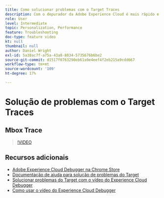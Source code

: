 ```yaml
---
title: Como solucionar problemas com o Target Traces
description: Com o depurador da Adobe Experience Cloud é mais rápido e fácil entender a implementação do Target. Saiba como autenticar no Experience Cloud e usar a poderosa ferramenta Target Traces para inspecionar suas qualificações de atividade e público-alvo, bem como seu perfil de visitante.
role: User
level: Intermediate
topic: Personalization, Performance
feature: Troubleshooting
doc-type: feature video
kt: null
thumbnail: null
author: Daniel Wright
exl-id: 5a38ac7f-a75a-43a8-8034-5735676b6be2
source-git-commit: d1517f0763290eb61a9e4eef4f2eb215a9cdd667
workflow-type: tm+mt
source-wordcount: '109'
ht-degree: 17%

---
```


# Solução de problemas com o Target Traces

## Mbox Trace

>[!VIDEO](https://video.tv.adobe.com/v/23113/?quality=12)

## Recursos adicionais

* [Adobe Experience Cloud Debugger na Chrome Store](https://chrome.google.com/webstore/detail/adobe-experience-cloud-de/ocdmogmohccmeicdhlhhgepeaijenapj)
* [Documentação de ajuda para solução de problemas do Target](https://experienceleague.adobe.com/docs/target/using/troubleshoot/troubleshooting-target.html?lang=en)
* [Solucionar problemas do Target com o vídeo do Experience Cloud Debugger](troubleshoot-with-the-experience-cloud-debugger.md)
* [Como usar o vídeo do Experience Cloud Debugger](https://experienceleague.adobe.com/docs/debugger-learn/tutorials/experience-cloud-debugger/use-the-experience-cloud-debugger.html?lang=en)
